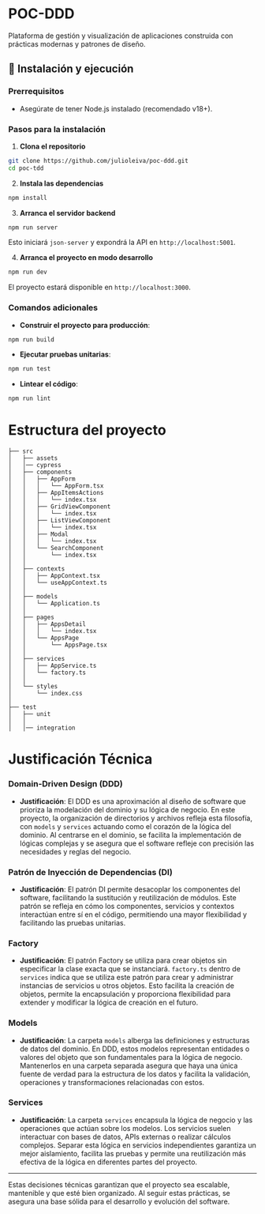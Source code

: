 # POC-DDD

Plataforma de gestión y visualización de aplicaciones construida con prácticas modernas y patrones de diseño.

## 🚀 Instalación y ejecución

### Prerrequisitos

- Asegúrate de tener Node.js instalado (recomendado v18+).

### Pasos para la instalación

1. **Clona el repositorio**

```bash
git clone https://github.com/julioleiva/poc-ddd.git
cd poc-tdd
```

2. **Instala las dependencias**

```bash
npm install
```

3. **Arranca el servidor backend**

```bash
npm run server
```

Esto iniciará `json-server` y expondrá la API en `http://localhost:5001`.

4. **Arranca el proyecto en modo desarrollo**

```bash
npm run dev
```

El proyecto estará disponible en `http://localhost:3000`.

### Comandos adicionales

- **Construir el proyecto para producción**: 

```bash
npm run build
```

- **Ejecutar pruebas unitarias**:

```bash
npm run test
```

- **Lintear el código**:

```bash
npm run lint
```

# Estructura del proyecto

    ├── src
    │   ├── assets
    │   │── cypress
    │   ├── components
    │   │   ├── AppForm
    │   │   │   └── AppForm.tsx
    │   │   ├── AppItemsActions
    │   │   │   └── index.tsx
    │   │   ├── GridViewComponent
    │   │   │   └── index.tsx
    │   │   ├── ListViewComponent
    │   │   │   └── index.tsx
    │   │   ├── Modal
    │   │   │   └── index.tsx
    │   │   └── SearchComponent
    │   │       └── index.tsx
    │   │
    │   ├── contexts
    │   │   ├── AppContext.tsx
    │   │   └── useAppContext.ts
    │   │
    │   ├── models
    │   │   └── Application.ts
    │   │
    │   ├── pages
    │   │   ├── AppsDetail
    │   │   │   └── index.tsx
    │   │   └── AppsPage
    │   │       └── AppsPage.tsx
    │   │
    │   ├── services
    │   │   ├── AppService.ts
    │   │   └── factory.ts
    │   │
    │   └── styles
    │       └── index.css
    │
    ├── test
    │   ├── unit
    │   │
    │   │── integration
    


# Justificación Técnica

### Domain-Driven Design (DDD)

- **Justificación**: El DDD es una aproximación al diseño de software que prioriza la modelación del dominio y su lógica de negocio. En este proyecto, la organización de directorios y archivos refleja esta filosofía, con `models` y `services` actuando como el corazón de la lógica del dominio. Al centrarse en el dominio, se facilita la implementación de lógicas complejas y se asegura que el software refleje con precisión las necesidades y reglas del negocio.

### Patrón de Inyección de Dependencias (DI)

- **Justificación**: El patrón DI permite desacoplar los componentes del software, facilitando la sustitución y reutilización de módulos. Este patrón se refleja en cómo los componentes, servicios y contextos interactúan entre sí en el código, permitiendo una mayor flexibilidad y facilitando las pruebas unitarias.

### Factory

- **Justificación**: El patrón Factory se utiliza para crear objetos sin especificar la clase exacta que se instanciará. `factory.ts` dentro de `services` indica que se utiliza este patrón para crear y administrar instancias de servicios u otros objetos. Esto facilita la creación de objetos, permite la encapsulación y proporciona flexibilidad para extender y modificar la lógica de creación en el futuro.

### Models

- **Justificación**: La carpeta `models` alberga las definiciones y estructuras de datos del dominio. En DDD, estos modelos representan entidades o valores del objeto que son fundamentales para la lógica de negocio. Mantenerlos en una carpeta separada asegura que haya una única fuente de verdad para la estructura de los datos y facilita la validación, operaciones y transformaciones relacionadas con estos.

### Services

- **Justificación**: La carpeta `services` encapsula la lógica de negocio y las operaciones que actúan sobre los modelos. Los servicios suelen interactuar con bases de datos, APIs externas o realizar cálculos complejos. Separar esta lógica en servicios independientes garantiza un mejor aislamiento, facilita las pruebas y permite una reutilización más efectiva de la lógica en diferentes partes del proyecto.

---

Estas decisiones técnicas garantizan que el proyecto sea escalable, mantenible y que esté bien organizado. Al seguir estas prácticas, se asegura una base sólida para el desarrollo y evolución del software.

